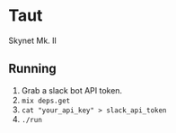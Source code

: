 Taut
=======

Skynet Mk. II

## Running

1. Grab a slack bot API token.
2. `mix deps.get`
3. `cat "your_api_key" > slack_api_token`
4. `./run`
